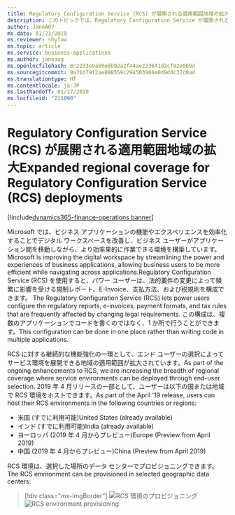```yaml
---
title: Regulatory Configuration Service (RCS) が展開される適用範囲地域の拡大
description: このトピックでは、Regulatory Configuration Service が展開される地域の一覧を示します。
author: JaneA07
ms.date: 01/21/2019
ms.reviewer: shylaw
ms.topic: article
ms.service: business-applications
ms.author: janeaug
ms.openlocfilehash: 8c2233e9ab0e8b92a2f44ae223641d2cf92e0b9d
ms.sourcegitcommit: 9a31d79f2ae098559c294503984e0d9ddc37c0ad
ms.translationtype: HT
ms.contentlocale: ja-JP
ms.lasthandoff: 01/17/2019
ms.locfileid: "211090"
---
```

# <a name="expanded-regional-coverage-for-regulatory-configuration-service-rcs-deployments"></a><span data-ttu-id="299b0-103">Regulatory Configuration Service (RCS) が展開される適用範囲地域の拡大</span><span class="sxs-lookup"><span data-stu-id="299b0-103">Expanded regional coverage for Regulatory Configuration Service (RCS) deployments</span></span>
[!include[dynamics365-finance-operations banner](../includes/dynamics365-finance-operations.md)]


<span data-ttu-id="299b0-104">Microsoft では、ビジネス アプリケーションの機能やエクスペリエンスを効率化することでデジタル ワークスペースを改善し、ビジネス ユーザーがアプリケーション間を移動しながら、より効率果的に作業できる環境を構築しています。</span><span class="sxs-lookup"><span data-stu-id="299b0-104">Microsoft is improving the digital workspace by streamlining the power and experiences of business applications, allowing business users to be more efficient while navigating across applications.</span></span><span data-ttu-id="299b0-105">Regulatory Configuration Service (RCS) を使用すると、パワー ユーザーは、法的要件の変更によって頻繁に影響を受ける規制レポート、E-Invoice、支払方法、および税規則を構成できます。</span><span class="sxs-lookup"><span data-stu-id="299b0-105"> The Regulatory Configuration Service (RCS) lets power users configure the regulatory reports, e-invoices, payment formats, and tax rules that are frequently affected by changing legal requirements.</span></span> <span data-ttu-id="299b0-106">この構成は、複数のアプリケーションでコードを書くのではなく、1 か所で行うことができます。</span><span class="sxs-lookup"><span data-stu-id="299b0-106">This configuration can be done in one place rather than writing code in multiple applications.</span></span> 

<span data-ttu-id="299b0-107">RCS に対する継続的な機能強化の一環として、エンド ユーザーの選択によってサービス環境を展開できる地域の適用範囲が拡大されています。</span><span class="sxs-lookup"><span data-stu-id="299b0-107">As part of the ongoing enhancements to RCS, we are increasing the breadth of regional coverage where service environments can be deployed through end-user selection.</span></span> <span data-ttu-id="299b0-108">2019 年 4 月リリースの一部として、ユーザーは以下の国または地域で RCS 環境をホストできます。</span><span class="sxs-lookup"><span data-stu-id="299b0-108">As part of the April '19 release, users can host their RCS environments in the following countries or regions:</span></span>

-   <span data-ttu-id="299b0-109">米国 (すでに利用可能)</span><span class="sxs-lookup"><span data-stu-id="299b0-109">United States (already available)</span></span>
-   <span data-ttu-id="299b0-110">インド (すでに利用可能)</span><span class="sxs-lookup"><span data-stu-id="299b0-110">India (already available)</span></span>
-   <span data-ttu-id="299b0-111">ヨーロッパ (2019 年 4 月からプレビュー)</span><span class="sxs-lookup"><span data-stu-id="299b0-111">Europe (Preview from April 2019)</span></span>
-   <span data-ttu-id="299b0-112">中国 (2019 年 4 月からプレビュー)</span><span class="sxs-lookup"><span data-stu-id="299b0-112">China (Preview from April 2019)</span></span>

<span data-ttu-id="299b0-113">RCS 環境は、選択した場所のデータ センターでプロビジョニングできます。</span><span class="sxs-lookup"><span data-stu-id="299b0-113">The RCS environment can be provisioned in selected geographic data centers:</span></span>

> [!div class="mx-imgBorder"]
> <span data-ttu-id="299b0-114">![RCS 環境のプロビジョニング](media/rcs-environment-provisioning-form-dec18.JPG "RCS 環境のプロビジョニング")</span><span class="sxs-lookup"><span data-stu-id="299b0-114">![RCS environment provisioning](media/rcs-environment-provisioning-form-dec18.JPG "RCS environment provisioning")</span></span>

